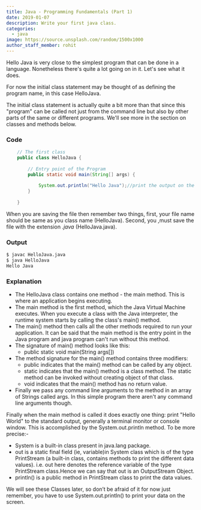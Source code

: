 ```yaml
---
title: Java - Programming Fundamentals (Part 1)
date: 2019-01-07
description: Write your first java class.
categories:
  - java
image: https://source.unsplash.com/random/1500x1000
author_staff_member: rohit
---
```


Hello Java is very close to the simplest program that can be done in a language. Nonetheless there's quite a lot going on in it. Let's see what it does.
 
For now the initial class statement may be thought of as defining the program name, in this case HelloJava.

The initial class statement is actually quite a bit more than that since this "program" can be called not just from the command line but also by other parts of the same or different programs. We'll see more in the section on classes and methods below.

### Code
```java
    // The first class 
    public class HelloJava {
        
        // Entry point of the Program
        public static void main(String[] args) {
            
            System.out.println("Hello Java");//print the output on the class.
        }
    
    }
```
When you are saving the file then remember two things, first, your file name should be same as you class name (HelloJava). Second, you ,must save the file with the extension _.java_ (HelloJava.java).

### Output
```bash
$ javac HelloJava.java
$ java HelloJava
Hello Java
```

### Explanation
- The HelloJava class contains one method - the main method. This is where an application begins executing. 
- The main method is the first method, which the Java Virtual Machine executes. When you execute a class with the Java interpreter, the runtime system starts by calling the class's main() method.
- The main() method then calls all the other methods required to run your application. It can be said that the main method is the entry point in the Java program and java program can't run without this method.
- The signature of main() method looks like this: 
  - public static void main(String args[])  
- The method signature for the main() method contains three modifiers:
    - public indicates that the main() method can be called by any object.
    - static indicates that the main() method is a class method. The static method can be invoked without creating object of that class.
    - void indicates that the main() method has no return value.
- Finally we pass any command line arguments to the method in an array of Strings called args. In this simple program there aren't any command line arguments though.

Finally when the main method is called it does exactly one thing: print "Hello World" to the standard output, generally a terminal monitor or console window. This is accomplished by the System.out.println method. To be more precise:- 

- System is a built-in class present in java.lang package.
- out is a static final field (ie, variable)in System class which is of the type PrintStream (a built-in class, contains methods to print the different data values). i.e. out here denotes the reference variable of the type PrintStream class.Hence we can say that out is an OutputStream Object.
- println() is a public method in PrintStream class to print the data values.

We will see these Classes later, so don’t be afraid of it for now just remember, you have to use System.out.println() to print your data on the screen.